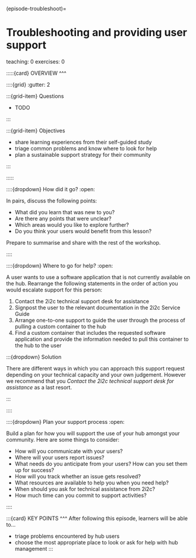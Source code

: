 (episode-troubleshoot)=
# Troubleshooting and providing user support

teaching: 0
exercises: 0


:::::{card} 
OVERVIEW
^^^

::::{grid}
:gutter: 2

:::{grid-item}
Questions

- TODO

:::

:::{grid-item}
Objectives

- share learning experiences from their self-guided study
- triage common problems and know where to look for help
- plan a sustainable support strategy for their community

:::

:::::

::::{dropdown} How did it go?
:open:

In pairs, discuss the following points:

- What did you learn that was new to you?
- Are there any points that were unclear?
- Which areas would you like to explore further?
- Do you think your users would benefit from this lesson?

Prepare to summarise and share with the rest of the workshop.

::::

::::{dropdown} Where to go for help?
:open:

A user wants to use a software application that is not currently available on the hub. Rearrange the following statements in the order of action you would escalate support for this person:

1. Contact the 2i2c technical support desk for assistance
1. Signpost the user to the relevant documentation in the 2i2c Service Guide
1. Arrange one-to-one support to guide the user through the process of pulling a custom container to the hub
1. Find a custom container that includes the requested software application and provide the information needed to pull this container to the hub to the user

:::{dropdown} Solution

There are different ways in which you can approach this support request depending on your technical capacity and your own judgement. However we recommend that you *Contact the 2i2c technical support desk for assistance* as a last resort.

:::

::::

::::{dropdown} Plan your support process
:open:

Build a plan for how you will support the use of your hub amongst your community. Here are some things to consider:

- How will you communicate with your users?
- Where will your users report issues?
- What needs do you anticipate from your users? How can you set them up for success?
- How will you track whether an issue gets resolved?
- What resources are available to help you when you need help?
- When should you ask for technical assistance from 2i2c?
- How much time can you commit to support activities?

::::

:::{card} 
KEY POINTS
^^^
After following this episode, learners will be able to...

- triage problems encountered by hub users
- choose the most appropriate place to look or ask for help with hub management
:::
